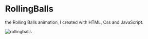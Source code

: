 # RollingBalls

the Rolling Balls animation, I created with HTML, Css and JavaScript.

![rollingballs](https://user-images.githubusercontent.com/122672119/217571669-fe60300f-20fd-42ec-9ab5-9fecb9149bd8.png)
